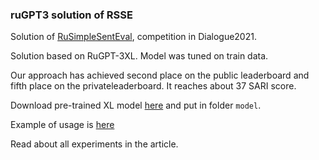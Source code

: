 ### ruGPT3 solution of RSSE 


Solution of [RuSimpleSentEval](https://github.com/dialogue-evaluation/RuSimpleSentEval), competition in Dialogue2021.

Solution based on RuGPT-3XL. Model was tuned on train data.

Our approach has achieved second place on the public leaderboard and fifth place on the privateleaderboard. 
It reaches about 37 SARI score.

Download pre-trained XL model [here](https://disk.yandex.ru/d/dd7tM93w4g-14g) and put in folder `model`.

Example of usage is [here](./Simplification%20with%20ruGPT3.ipynb)

Read about all experiments in the article.
